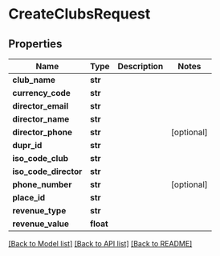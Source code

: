# CreateClubsRequest

## Properties
Name | Type | Description | Notes
------------ | ------------- | ------------- | -------------
**club_name** | **str** |  | 
**currency_code** | **str** |  | 
**director_email** | **str** |  | 
**director_name** | **str** |  | 
**director_phone** | **str** |  | [optional] 
**dupr_id** | **str** |  | 
**iso_code_club** | **str** |  | 
**iso_code_director** | **str** |  | 
**phone_number** | **str** |  | [optional] 
**place_id** | **str** |  | 
**revenue_type** | **str** |  | 
**revenue_value** | **float** |  | 

[[Back to Model list]](../README.md#documentation-for-models) [[Back to API list]](../README.md#documentation-for-api-endpoints) [[Back to README]](../README.md)

